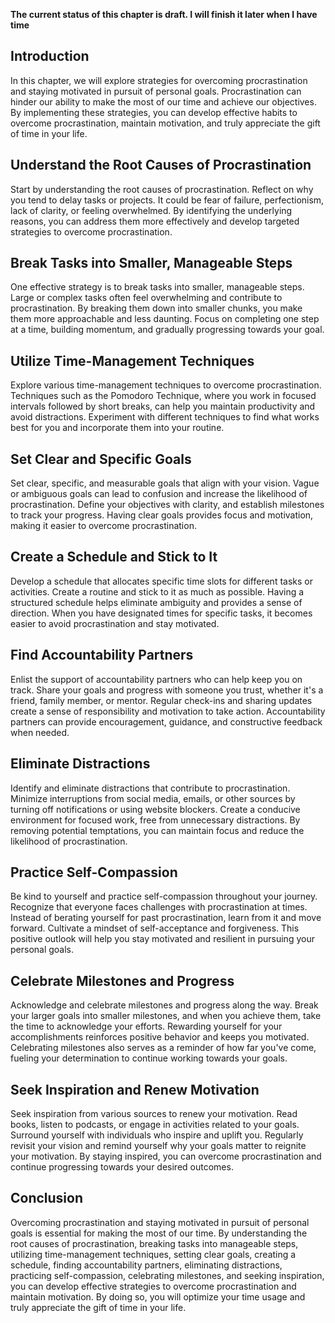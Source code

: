 **The current status of this chapter is draft. I will finish it later when I have time**

Introduction
------------

In this chapter, we will explore strategies for overcoming procrastination and staying motivated in pursuit of personal goals. Procrastination can hinder our ability to make the most of our time and achieve our objectives. By implementing these strategies, you can develop effective habits to overcome procrastination, maintain motivation, and truly appreciate the gift of time in your life.

Understand the Root Causes of Procrastination
---------------------------------------------

Start by understanding the root causes of procrastination. Reflect on why you tend to delay tasks or projects. It could be fear of failure, perfectionism, lack of clarity, or feeling overwhelmed. By identifying the underlying reasons, you can address them more effectively and develop targeted strategies to overcome procrastination.

Break Tasks into Smaller, Manageable Steps
------------------------------------------

One effective strategy is to break tasks into smaller, manageable steps. Large or complex tasks often feel overwhelming and contribute to procrastination. By breaking them down into smaller chunks, you make them more approachable and less daunting. Focus on completing one step at a time, building momentum, and gradually progressing towards your goal.

Utilize Time-Management Techniques
----------------------------------

Explore various time-management techniques to overcome procrastination. Techniques such as the Pomodoro Technique, where you work in focused intervals followed by short breaks, can help you maintain productivity and avoid distractions. Experiment with different techniques to find what works best for you and incorporate them into your routine.

Set Clear and Specific Goals
----------------------------

Set clear, specific, and measurable goals that align with your vision. Vague or ambiguous goals can lead to confusion and increase the likelihood of procrastination. Define your objectives with clarity, and establish milestones to track your progress. Having clear goals provides focus and motivation, making it easier to overcome procrastination.

Create a Schedule and Stick to It
---------------------------------

Develop a schedule that allocates specific time slots for different tasks or activities. Create a routine and stick to it as much as possible. Having a structured schedule helps eliminate ambiguity and provides a sense of direction. When you have designated times for specific tasks, it becomes easier to avoid procrastination and stay motivated.

Find Accountability Partners
----------------------------

Enlist the support of accountability partners who can help keep you on track. Share your goals and progress with someone you trust, whether it's a friend, family member, or mentor. Regular check-ins and sharing updates create a sense of responsibility and motivation to take action. Accountability partners can provide encouragement, guidance, and constructive feedback when needed.

Eliminate Distractions
----------------------

Identify and eliminate distractions that contribute to procrastination. Minimize interruptions from social media, emails, or other sources by turning off notifications or using website blockers. Create a conducive environment for focused work, free from unnecessary distractions. By removing potential temptations, you can maintain focus and reduce the likelihood of procrastination.

Practice Self-Compassion
------------------------

Be kind to yourself and practice self-compassion throughout your journey. Recognize that everyone faces challenges with procrastination at times. Instead of berating yourself for past procrastination, learn from it and move forward. Cultivate a mindset of self-acceptance and forgiveness. This positive outlook will help you stay motivated and resilient in pursuing your personal goals.

Celebrate Milestones and Progress
---------------------------------

Acknowledge and celebrate milestones and progress along the way. Break your larger goals into smaller milestones, and when you achieve them, take the time to acknowledge your efforts. Rewarding yourself for your accomplishments reinforces positive behavior and keeps you motivated. Celebrating milestones also serves as a reminder of how far you've come, fueling your determination to continue working towards your goals.

Seek Inspiration and Renew Motivation
-------------------------------------

Seek inspiration from various sources to renew your motivation. Read books, listen to podcasts, or engage in activities related to your goals. Surround yourself with individuals who inspire and uplift you. Regularly revisit your vision and remind yourself why your goals matter to reignite your motivation. By staying inspired, you can overcome procrastination and continue progressing towards your desired outcomes.

Conclusion
----------

Overcoming procrastination and staying motivated in pursuit of personal goals is essential for making the most of our time. By understanding the root causes of procrastination, breaking tasks into manageable steps, utilizing time-management techniques, setting clear goals, creating a schedule, finding accountability partners, eliminating distractions, practicing self-compassion, celebrating milestones, and seeking inspiration, you can develop effective strategies to overcome procrastination and maintain motivation. By doing so, you will optimize your time usage and truly appreciate the gift of time in your life.
